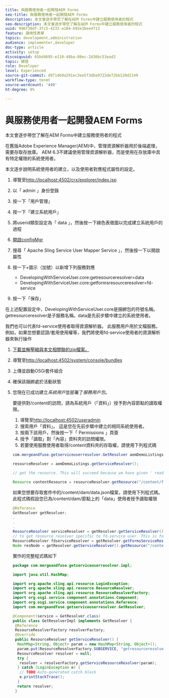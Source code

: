 ```yaml
---
title: 與服務使用者一起開發AEM Forms
seo-title: 與服務使用者一起開發AEM Forms
description: 本文會逐步帶您了解在AEM Forms中建立服務使用者的程式
seo-description: 本文會逐步帶您了解在AEM Forms中建立服務使用者的程式
uuid: 996f30df-3fc5-4232-a104-b92e1bee4713
feature: 適用性表單
topics: development,administration
audience: implementer,developer
doc-type: article
activity: setup
discoiquuid: 65bd4695-e110-48ba-80ec-2d36bc53ead2
topic: 開發
role: Developer
level: Experienced
source-git-commit: d9714b9a291ec3ee5f3dba9723de72bb120d2149
workflow-type: tm+mt
source-wordcount: '449'
ht-degree: 0%

---
```



# 與服務使用者一起開發AEM Forms

本文會逐步帶您了解在AEM Forms中建立服務使用者的程式

在舊版Adobe Experience Manager(AEM)中，管理資源解析器用於後端處理，需要存取存放庫。 AEM 6.3不建議使用管理資源解析器，而是使用在存放庫中具有特定權限的系統使用者。

本文逐步說明系統使用者的建立，以及使用者對應程式屬性的設定。

1. 導覽至[http://localhost:4502/crx/explorer/index.jsp](http://localhost:4502/crx/explorer/index.jsp)
1. 以「 admin 」身份登錄
1. 按一下「用戶管理」
1. 按一下「建立系統用戶」
1. 將userid類型設定為「 data 」，然後按一下綠色表徵圖以完成建立系統用戶的過程
1. [開啟configMgr](http://localhost:4502/system/console/configMgr)
1. 搜尋「 Apache Sling Service User Mapper Service 」，然後按一下以開啟屬性
1. 按一下&#x200B;*+*&#x200B;圖示（加號）以新增下列服務對應

   * DevelopingWithServiceUser.core:getresourceresolver=data
   * DevelopingWithServiceUser.core:getformsresourceresolver=fd-service

1. 按一下「保存」

在上述配置設定中，DevelopingWithServiceUser.core是捆綁包的符號名稱。 getresourceresolver是子服務名稱。data是先前步驟中建立的系統使用者。

我們也可以代表fd-service使用者取得資源解析器。 此服務用戶用於文檔服務。 例如，如果您想要認證/套用使用權等，我們將使用fd-service使用者的資源解析器來執行操作

1. [下載並解壓縮與本文相關聯的zip檔案。](assets/developingwithserviceuser.zip)
1. 導覽至[http://localhost:4502/system/console/bundles](http://localhost:4502/system/console/bundles)
1. 上傳並啟動OSGi套件組合
1. 確保該捆綁處於活動狀態
1. 您現在已成功建立&#x200B;*系統用戶*&#x200B;並部署了&#x200B;*服務用戶包*。

   要提供對/content的訪問，請為系統用戶（「資料」）授予對內容節點的讀取權限。

   1. 導覽至[http://localhost:4502/useradmin](http://localhost:4502/useradmin)
   1. 搜索用戶「資料」。 這是您在先前步驟中建立的相同系統使用者。
   1. 按兩下該用戶，然後按一下「 Permissions 」頁簽
   1. 授予「讀取」對「內容」資料夾的訪問權限。
   1. 若要使用服務使用者取得/content資料夾的存取權，請使用下列程式碼

   ```java
   com.mergeandfuse.getserviceuserresolver.GetResolver aemDemoListings = sling.getService(com.mergeandfuse.getserviceuserresolver.GetResolver.class);
   
   resourceResolver = aemDemoListings.getServiceResolver();
   
   // get the resource. This will succeed because we have given ' read ' access to the content node
   
   Resource contentResource = resourceResolver.getResource("/content/forms/af/sandbox/abc.pdf");
   ```

   如果您想要存取套件中的/content/dam/data.json檔案，請使用下列程式碼。 此程式碼假設您已為/content/dam/節點上的「data」使用者授予讀取權限

   ```java
   @Reference
   GetResolver getResolver;
   .
   .
   .
   ResourceResolver serviceResolver = getResolver.getServiceResolver();
   // to get resource resolver specific to fd-service user. This is for Document Services
   ResourceResolver fdserviceResolver = getResolver.getFormsServiceResolver();
   Node resNode = getResolver.getServiceResolver().getResource("/content/dam/data.json").adaptTo(Node.class);
   ```

   實作的完整程式碼如下

   ```java
   package com.mergeandfuse.getserviceuserresolver.impl;
   
   import java.util.HashMap;
   
   import org.apache.sling.api.resource.LoginException;
   import org.apache.sling.api.resource.ResourceResolver;
   import org.apache.sling.api.resource.ResourceResolverFactory;
   import org.osgi.service.component.annotations.Component;
   import org.osgi.service.component.annotations.Reference;
   import com.mergeandfuse.getserviceuserresolver.GetResolver;
   
   @Component(service = GetResolver.class)
   public class GetResolverImpl implements GetResolver {
    @Reference
    ResourceResolverFactory resolverFactory;
    @Override
    public ResourceResolver getServiceResolver() {
     HashMap<String, Object> param = new HashMap<String, Object>();
     param.put(ResourceResolverFactory.SUBSERVICE, "getresourceresolver");
     ResourceResolver resolver = null;
     try {
      resolver = resolverFactory.getServiceResourceResolver(param);
     } catch (LoginException e) {
      // TODO Auto-generated catch block
      e.printStackTrace();
     }
     return resolver;
    }
   ```

